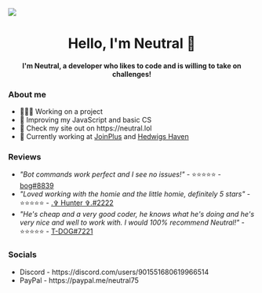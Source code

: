 <a align="center">
  <img src="https://cdn.discordapp.com/attachments/995774107218104410/1001814963846905936/banner_3.png" />
</a>
<h1 align="center">Hello, I'm Neutral 🍧</h1>
<h4 align="center">I'm Neutral, a developer who likes to code and is willing to take on challenges!</h4>
<h3>About me</h3>
<ul>
  <li>👨🏻‍💻 Working on a project</li>
  <li>🍩 Improving my JavaScript and basic CS</li>
  <li>🍭 Check my site out on https://neutral.lol</li>
  <li>🐺 Currently working at <a href="https://joinplus.xyz" target="_blank">JoinPlus</a> and <a href="https://discord.gg/hedwigshaven" target="_blank">Hedwigs Haven</a></li>
</ul>
<h3>Reviews</h3>
<ul>
  <li><i>"Bot commands work perfect and I see no issues!"</i> - ⭐⭐⭐⭐⭐ - <a href="https://discord.com/users/714844373736489010" target="_blank">bog#8839</a></li>
  <li><i>"Loved working with the homie and the little homie, definitely 5 stars"</i> - ⭐⭐⭐⭐⭐ - <a href="https://discord.com/users/302233994475339777" target="_blank">.✞ Hunter ✞.#2222</a></li>
  <li><i>"He's cheap and a very good coder, he knows what he's doing and he's very nice and well to work with. I would 100% recommend Neutral!"</i> - ⭐⭐⭐⭐⭐ - <a href="https://discord.com/users/718513966707376140" target="_blank">T-DOG#7221</a></li>
</ul>
<h3>Socials</h3>
<ul>
  <li>Discord - https://discord.com/users/901551680619966514</li>
  <li>PayPal - https://paypal.me/neutral75</li>
</ul>
